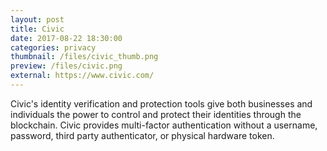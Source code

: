 ```yaml
---
layout: post
title: Civic
date: 2017-08-22 18:30:00
categories: privacy
thumbnail: /files/civic_thumb.png
preview: /files/civic.png
external: https://www.civic.com/
---
```


Civic's identity verification and protection tools give both businesses and individuals the power to control and protect their identities through the blockchain. Civic provides multi-factor authentication without a username, password, third party authenticator, or physical hardware token.
